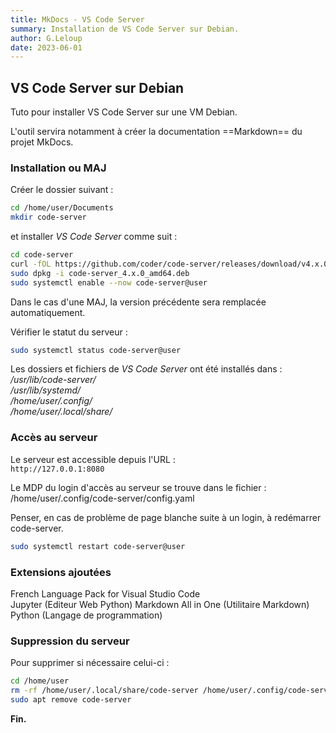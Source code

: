 ```yaml
---
title: MkDocs - VS Code Server
summary: Installation de VS Code Server sur Debian.
author: G.Leloup
date: 2023-06-01
---
```


## VS Code Server sur Debian

Tuto pour installer VS Code Server sur une VM Debian.

L'outil servira notamment à créer la documentation ==Markdown== du projet MkDocs.

### Installation ou MAJ

Créer le dossier suivant :

```bash
cd /home/user/Documents
mkdir code-server
```

et installer _VS Code Server_ comme suit :

```bash
cd code-server
curl -fOL https://github.com/coder/code-server/releases/download/v4.x.0/code-server_4.x.0_amd64.deb
sudo dpkg -i code-server_4.x.0_amd64.deb
sudo systemctl enable --now code-server@user
```

Dans le cas d'une MAJ, la version précédente sera remplacée automatiquement.

Vérifier le statut du serveur :

```bash
sudo systemctl status code-server@user
```

Les dossiers et fichiers de _VS Code Server_ ont été installés dans :  
_/usr/lib/code-server/_  
_/usr/lib/systemd/_  
_/home/user/.config/_  
_/home/user/.local/share/_

### Accès au serveur

Le serveur est accessible depuis l'URL :  
`http://127.0.0.1:8080`

Le MDP du login d'accès au serveur se trouve dans le fichier :  
/home/user/.config/code-server/config.yaml

Penser, en cas de problème de page blanche suite à un login, à redémarrer code-server.

```bash
sudo systemctl restart code-server@user
```

### Extensions ajoutées

French Language Pack for Visual Studio Code  
Jupyter  (Editeur Web Python)
Markdown All in One (Utilitaire Markdown)  
Python  (Langage de programmation)

### Suppression du serveur

Pour supprimer si nécessaire celui-ci :

```bash
cd /home/user
rm -rf /home/user/.local/share/code-server /home/user/.config/code-server
sudo apt remove code-server
```

**Fin.**
